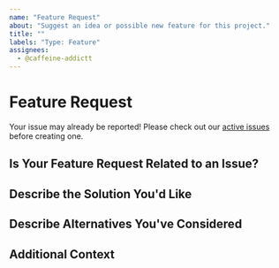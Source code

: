 ```yaml
---
name: "Feature Request"
about: "Suggest an idea or possible new feature for this project."
title: ""
labels: "Type: Feature"
assignees:
  - @caffeine-addictt
---
```


# Feature Request

Your issue may already be reported!
Please check out our [active issues](https://github.com/LatteSec/ctfjx/issues) before creating one.

## Is Your Feature Request Related to an Issue?

<!--
If yes, provide a clear and concise description of what the problem is
E.g.:
  Issue #
  I'm always frustrated when...
-->

## Describe the Solution You'd Like

<!--
A clear and concise description of what you'd like
-->

## Describe Alternatives You've Considered

<!--
A clear and concise description of other alternatives you have considered
-->

## Additional Context

<!--
Any other extra context or information
-->
